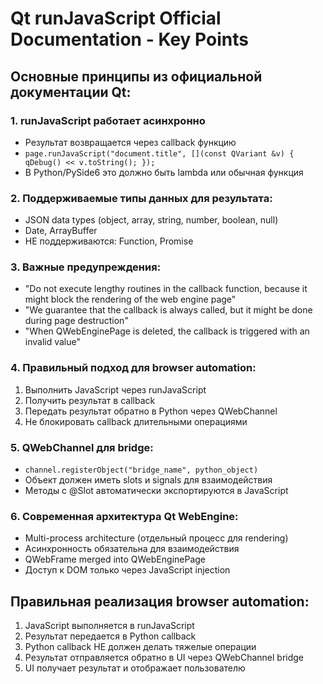 # Qt runJavaScript Official Documentation - Key Points

## Основные принципы из официальной документации Qt:

### 1. runJavaScript работает асинхронно
- Результат возвращается через callback функцию
- `page.runJavaScript("document.title", [](const QVariant &v) { qDebug() << v.toString(); });`
- В Python/PySide6 это должно быть lambda или обычная функция

### 2. Поддерживаемые типы данных для результата:
- JSON data types (object, array, string, number, boolean, null)
- Date, ArrayBuffer
- НЕ поддерживаются: Function, Promise

### 3. Важные предупреждения:
- "Do not execute lengthy routines in the callback function, because it might block the rendering of the web engine page"
- "We guarantee that the callback is always called, but it might be done during page destruction"
- "When QWebEnginePage is deleted, the callback is triggered with an invalid value"

### 4. Правильный подход для browser automation:
1. Выполнить JavaScript через runJavaScript
2. Получить результат в callback
3. Передать результат обратно в Python через QWebChannel
4. Не блокировать callback длительными операциями

### 5. QWebChannel для bridge:
- `channel.registerObject("bridge_name", python_object)`
- Объект должен иметь slots и signals для взаимодействия
- Методы с @Slot автоматически экспортируются в JavaScript

### 6. Современная архитектура Qt WebEngine:
- Multi-process architecture (отдельный процесс для rendering)
- Асинхронность обязательна для взаимодействия
- QWebFrame merged into QWebEnginePage
- Доступ к DOM только через JavaScript injection

## Правильная реализация browser automation:
1. JavaScript выполняется в runJavaScript
2. Результат передается в Python callback
3. Python callback НЕ должен делать тяжелые операции
4. Результат отправляется обратно в UI через QWebChannel bridge
5. UI получает результат и отображает пользователю